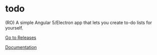 # todo
(RO) A simple Angular 5/Electron app that lets you create to-do lists for yourself.

[Go to Releases](https://github.com/haginus/todo/releases)

[Documentation](https://github.com/haginus/todo/blob/master/Documenta%C8%9Bie.pdf)
